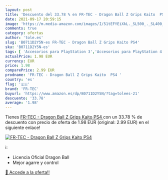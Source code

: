 ```yaml
---
layout: post
title: 'Descuento del 33.78 % en FR-TEC - Dragon Ball Z Grips Kaito  PS4 '
date: 2021-09-17 20:59:15
image: 'https://m.media-amazon.com/images/I/51tEFYEiXkL._SL500_._SL400_.jpg'
comments: true
category: ofertas
author: 'tole.es'
slug: 'B0711D2Y5N-es FR-TEC - Dragon Ball Z Grips Kaito PS4'
sku: 'B0711D2Y5N-es'
tags: [ 'Accesorios para PlayStation 3','Accesorios para PlayStation 4','Accesorios para Wii','Accesorios para Xbox 360','Accesorios para Xbox One','Bádminton','Deportes y aire libre','Hardware y juegos para PlayStation 3','Hardware y juegos para PlayStation 4','Hardware y juegos para Wii','Hardware y juegos para Xbox 360','Hardware y juegos para Xbox One','Ropa y equipo para deportes','Sistemas heredados','Sistemas heredados de Nintendo','Sistemas heredados de PlayStation','Sistemas heredados de Xbox','Videojuegos','fr-tec','ps4', ]
actualPrice: 1.98 EUR
currency: EUR
price: 1.98
comparePrice: 2.99 EUR
prodname: 'FR-TEC - Dragon Ball Z Grips Kaito  PS4 '
country: 'es'
flag: '🇪🇸'
brand: 'FR-TEC'
buyurl: 'https://www.amazon.es/dp/B0711D2Y5N/?tag=tolees-21'
descuento: '33.78'
average: '1.98'
---
```


Tienes [FR-TEC - Dragon Ball Z Grips Kaito  PS4 ](https://www.amazon.es/dp/B0711D2Y5N/?tag=tolees-21) con un 33.78 % de descuento con precio de oferta de 1.98 EUR (original: 2.99 EUR) en el siguiente enlace!

[![FR-TEC - Dragon Ball Z Grips Kaito  PS4 ](https://m.media-amazon.com/images/I/51tEFYEiXkL._SL500_._SL400_.jpg)](https://www.amazon.es/dp/B0711D2Y5N/?tag=tolees-21)

ℹ️:

- Licencia Oficial Dragon Ball
- Mejor agarre y control

[🛒 Accede a la oferta!!](https://www.amazon.es/dp/B0711D2Y5N/?tag=tolees-21)
